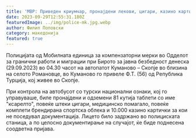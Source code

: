 ```yaml
---
title: 'МВР: Приведен криумчар, пронајдени лекови, цигари, казино картички, брендирана спортска облека без документација - 29 СЕПТЕМВРИ 2023'
date: 2023-09-29T12:55:31.180Z
featuredImage: ../img/police-mk.jpg.webp
author: Филип Поповски
category: македонија
featured: true
---
```

Полицијата од Мобилната единица за компензаторни мерки во Одделот за гранични работи и миграции при Бирото за јавна безбедност денеска (29.09.2023) во 04.30 часот на автопатот Куманово – Скопје во близина на селото Романовце, во Куманово го привеле Ф.Т. (56) од Република Турција, кој живее во Скопје.

При контрола на автобусот со турски национални ознаки, кој го управуваше, биле пронајдени и одземени 81 кутија таблети со име "ксарелто", повеќе штеки цигари, медицинско помагало, повеќе комплети брендирана спортска облека и 10.000 казино картички за кои не поседувал документација. Лицето било задржано во полициската станица, а по целосно документирање на случајот, ќе биде поднесена соодветна пријава.
